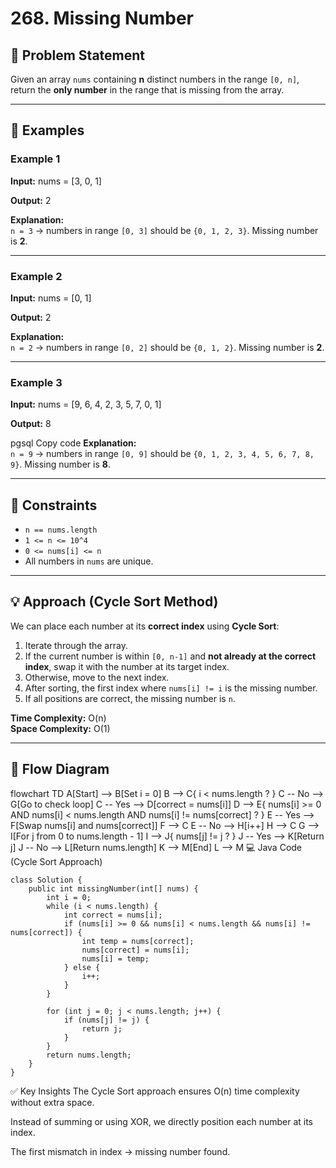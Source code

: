 
# 268. Missing Number

## 📝 Problem Statement
Given an array `nums` containing **n** distinct numbers in the range `[0, n]`, return the **only number** in the range that is missing from the array.

---

## 📌 Examples

### Example 1
**Input:**
nums = [3, 0, 1]

**Output:**
2

**Explanation:**  
`n = 3` → numbers in range `[0, 3]` should be `{0, 1, 2, 3}`. Missing number is **2**.

---

### Example 2
**Input:**
nums = [0, 1]

**Output:**
2

**Explanation:**  
`n = 2` → numbers in range `[0, 2]` should be `{0, 1, 2}`. Missing number is **2**.

---

### Example 3
**Input:**
nums = [9, 6, 4, 2, 3, 5, 7, 0, 1]

**Output:**
8

pgsql
Copy code
**Explanation:**  
`n = 9` → numbers in range `[0, 9]` should be `{0, 1, 2, 3, 4, 5, 6, 7, 8, 9}`. Missing number is **8**.

---

## 🎯 Constraints
- `n == nums.length`
- `1 <= n <= 10^4`
- `0 <= nums[i] <= n`
- All numbers in `nums` are unique.

---

## 💡 Approach (Cycle Sort Method)

We can place each number at its **correct index** using **Cycle Sort**:
1. Iterate through the array.
2. If the current number is within `[0, n-1]` and **not already at the correct index**, swap it with the number at its target index.
3. Otherwise, move to the next index.
4. After sorting, the first index where `nums[i] != i` is the missing number.
5. If all positions are correct, the missing number is `n`.

**Time Complexity:** O(n)  
**Space Complexity:** O(1)

---

## 🔄 Flow Diagram


flowchart TD
    A[Start] --> B[Set i = 0]
    B --> C{ i < nums.length ? }
    C -- No --> G[Go to check loop]
    C -- Yes --> D[correct = nums[i]]
    D --> E{ nums[i] >= 0 AND nums[i] < nums.length AND nums[i] != nums[correct] ? }
    E -- Yes --> F[Swap nums[i] and nums[correct]]
    F --> C
    E -- No --> H[i++]
    H --> C
    G --> I[For j from 0 to nums.length - 1]
    I --> J{ nums[j] != j ? }
    J -- Yes --> K[Return j]
    J -- No --> L[Return nums.length]
    K --> M[End]
    L --> M
💻 Java Code (Cycle Sort Approach)

```
class Solution {
    public int missingNumber(int[] nums) {
        int i = 0;
        while (i < nums.length) {
            int correct = nums[i];
            if (nums[i] >= 0 && nums[i] < nums.length && nums[i] != nums[correct]) {
                int temp = nums[correct];
                nums[correct] = nums[i];
                nums[i] = temp;
            } else {
                i++;
            }
        }

        for (int j = 0; j < nums.length; j++) {
            if (nums[j] != j) {
                return j;
            }
        }
        return nums.length;
    }
}
```
✅ Key Insights
The Cycle Sort approach ensures O(n) time complexity without extra space.

Instead of summing or using XOR, we directly position each number at its index.

The first mismatch in index → missing number found.



